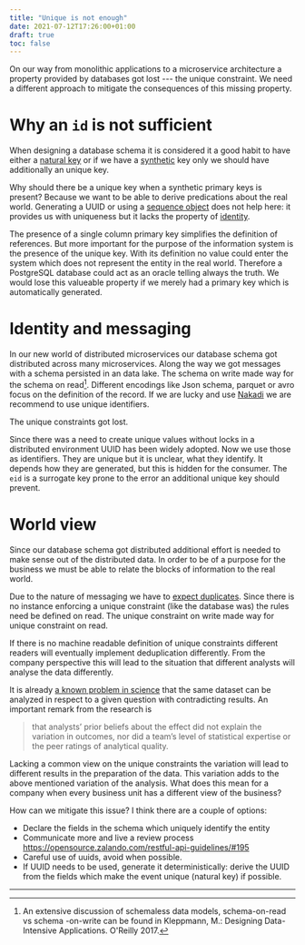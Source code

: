 ```yaml
---
title: "Unique is not enough"
date: 2021-07-12T17:26:00+01:00
draft: true
toc: false
---
```


On our way from monolithic applications to a microservice architecture a
property provided by databases got lost --- the unique constraint.  We need a
different approach to mitigate the consequences of this missing property.

# Why an `id` is not sufficient

When designing a database schema it is considered it a good habit to have either
a [natural key][natural] or if we have a [synthetic][surrogate] key only we
should have additionally an unique key.

Why should there be a unique key when a synthetic primary keys is present?
Because we want to be able to derive predications about the real world.
Generating a UUID or using a [sequence object][sequence] does not help here: it
provides us with uniqueness but it lacks the property of [identity][identity].

The presence of a single column primary key simplifies the definition of
references.  But more important for the purpose of the information system is the
presence of the unique key.  With its definition no value could enter the system
which does not represent the entity in the real world.  Therefore a PostgreSQL
database could act as an oracle telling always the truth.  We would lose this
valueable property if we merely had a primary key which is automatically
generated.

<!--
If our database table contains information about things at which we can point
at, we often are able to use a natural key (items in a warehouse, trees in
park).  Those things are often labeled with a name and we can use that name as a
natural primary key in our table.

But more often we deal with things we cannot point at: e.g. a mother or a
purchase.  Those are relations you cannot touch.  If we need to handle those
relations in our information system we need to understand their identity.  A
purchase has an identity because any item on stock can be sold only once.  We
also need the buyer and the seller.  Our purchase has a natural unique key
containing customer, merchant and item.

In our relational database world we could define a primary key using that tuple
of three entities.  For practical reasons we are using a surrogate primary key
of one column and define our tuple as unique key.
-->

# Identity and messaging

In our new world of distributed microservices our database schema got
distributed across many microservices.  Along the way we got messages with a
schema persisted in an data lake.  The schema on write made way for the schema
on read[^1].  Different encodings like Json schema, parquet or avro focus on
the definition of the record.  If we are lucky and use [Nakadi][metadataeid] we
are recommend to use unique identifiers.

The unique constraints got lost.

Since there was a need to create unique values without locks in a distributed
environment UUID has been widely adopted.  Now we use those as identifiers.
They are unique but it is unclear, what they identify.  It depends how they
are generated, but this is hidden for the consumer.  The `eid` is a surrogate
key prone to the error an additional unique key should prevent.

<!--
Nakadi documentation says the `metadata.eid`

    SHOULD be guaranteed to be unique from the
    perspective of the producer.
check api guidellines
https://opensource.zalando.com/restful-api-guidelines/#event-metadata
https://opensource.zalando.com/restful-api-guidelines/#211
talks only about uniqueness property!!!

https://opensource.zalando.com/restful-api-guidelines/#214 at least once

Since identity is not required
and cannot be enforced (by the schema) there is no guarantee a message (business
event) which carries the very same payload does not have a duplicate with a
different event id.  This means there will be duplicate rows (in respect to the
real world) which will have different identifiers.

The definition of unique identifiers created by a system will ensure the system
works from a technical point of view.

-->

<!--
TODO: nakadi documentation,  API guidelines
-->

# World view

Since our database schema got distributed additional effort is needed to make
sense out of the distributed data.  In order to be of a purpose for the business
we must be able to relate the blocks of information to the real world.

Due to the nature of messaging we have to [expect duplicates][leastonce].  Since
there is no instance enforcing a unique constraint (like the database was) the
rules need be defined on read.  The unique constraint on write made way for
unique constraint on read.

If there is no machine readable definition of unique constraints different
readers will eventually implement deduplication differently.  From the company
perspective this will lead to the situation that different analysts will analyse
the data differently.

It is already [a known problem in science][psychology] that the same dataset can
be analyzed in respect to a given question with contradicting results.  An
important remark from the research is

> that analysts’ prior beliefs about the effect did not explain the variation
> in outcomes, nor did a team’s level of statistical expertise or the peer
> ratings of analytical quality.

<!-- Since only the decisions during the statistical analysis was the object of the -->
<!-- research it is fair to assume the data set is clear documented and clean. -->

Lacking a common view on the unique constraints the variation will lead to
different results in the preparation of the data.  This variation adds to the
above mentioned variation of the analysis.  What does this mean for a company
when every business unit has a different view of the business?

How can we mitigate this issue?  I think there are a couple of options:

- Declare the fields in the schema which uniquely identify the entity
- Communicate more and live a review process
  https://opensource.zalando.com/restful-api-guidelines/#195
- Careful use of uuids, avoid when possible.
- If UUID needs to be used, generate it deterministically: derive the UUID from
  the fields which make the event unique (natural key) if possible.

[^1]: An extensive discussion of schemaless data models, schema-on-read vs schema
-on-write can be found in Kleppmann, M.: Designing Data-Intensive
Applications. O'Reilly 2017.

-----------

[psychology]: https://www.psychologicalscience.org/publications/observer/obsonline/how-researchers-can-find-different-results-using-the-same-data.html
[surrogate]: https://en.wikipedia.org/wiki/Surrogate_key
[natural]: https://en.wikipedia.org/wiki/Natural_key
[identity]: https://en.wikipedia.org/wiki/Identity_relation
[sequence]: https://www.postgresql.org/docs/current/functions-sequence.html
[metadataeid]: https://nakadi.io/manual.html#definition_EventMetadata
[leastonce]: https://nakadi.io/manual.html#client-rebalancing
